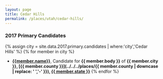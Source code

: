 ```yaml
---
layout: page
title: Cedar Hills
permalink: /places/utah/cedar-hills/
---
```


### 2017 Primary Candidates
{% assign city = site.data.2017.primary.candidates | where:'city','Cedar Hills' %}
{% for member in city  %}
- <strong>[{{member.name}}](../../../people/{{member.id}})</strong>, Candidate for <strong>{{ member.body }}</strong> of <strong>{{ member.city }}, [{{ member.county }}](../../../places/{{ member.county | downcase | replace: ' ','-' }}), [{{ member.state }}](../../../places)</strong>
{% endfor %}
